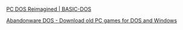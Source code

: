 
[PC DOS Reimagined | BASIC-DOS](https://basicdos.com/)

[Abandonware DOS - Download old PC games for DOS and Windows](https://www.abandonwaredos.com/)
